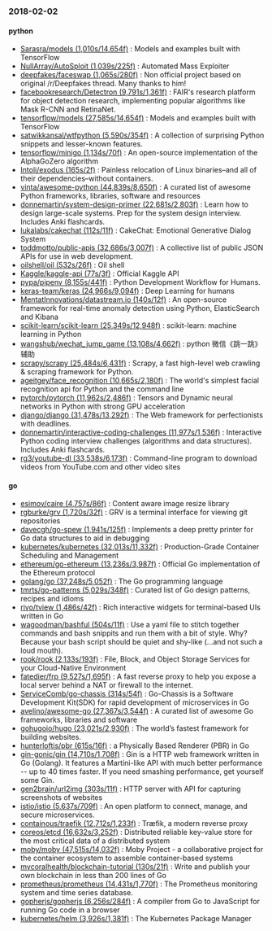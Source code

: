 ### 2018-02-02

#### python
* [Sarasra/models (1,010s/14,654f)](https://github.com/Sarasra/models) : Models and examples built with TensorFlow
* [NullArray/AutoSploit (1,039s/225f)](https://github.com/NullArray/AutoSploit) : Automated Mass Exploiter
* [deepfakes/faceswap (1,065s/280f)](https://github.com/deepfakes/faceswap) : Non official project based on original /r/Deepfakes thread. Many thanks to him!
* [facebookresearch/Detectron (9,791s/1,361f)](https://github.com/facebookresearch/Detectron) : FAIR's research platform for object detection research, implementing popular algorithms like Mask R-CNN and RetinaNet.
* [tensorflow/models (27,585s/14,654f)](https://github.com/tensorflow/models) : Models and examples built with TensorFlow
* [satwikkansal/wtfpython (5,590s/354f)](https://github.com/satwikkansal/wtfpython) : A collection of surprising Python snippets and lesser-known features.
* [tensorflow/minigo (1,134s/70f)](https://github.com/tensorflow/minigo) : An open-source implementation of the AlphaGoZero algorithm
* [Intoli/exodus (165s/2f)](https://github.com/Intoli/exodus) : Painless relocation of Linux binaries–and all of their dependencies–without containers.
* [vinta/awesome-python (44,839s/8,650f)](https://github.com/vinta/awesome-python) : A curated list of awesome Python frameworks, libraries, software and resources
* [donnemartin/system-design-primer (22,681s/2,803f)](https://github.com/donnemartin/system-design-primer) : Learn how to design large-scale systems. Prep for the system design interview. Includes Anki flashcards.
* [lukalabs/cakechat (112s/11f)](https://github.com/lukalabs/cakechat) : CakeChat: Emotional Generative Dialog System
* [toddmotto/public-apis (32,686s/3,007f)](https://github.com/toddmotto/public-apis) : A collective list of public JSON APIs for use in web development.
* [oilshell/oil (532s/26f)](https://github.com/oilshell/oil) : Oil shell
* [Kaggle/kaggle-api (77s/3f)](https://github.com/Kaggle/kaggle-api) : Official Kaggle API
* [pypa/pipenv (8,155s/441f)](https://github.com/pypa/pipenv) : Python Development Workflow for Humans.
* [keras-team/keras (24,966s/9,094f)](https://github.com/keras-team/keras) : Deep Learning for humans
* [MentatInnovations/datastream.io (140s/12f)](https://github.com/MentatInnovations/datastream.io) : An open-source framework for real-time anomaly detection using Python, ElasticSearch and Kibana
* [scikit-learn/scikit-learn (25,349s/12,948f)](https://github.com/scikit-learn/scikit-learn) : scikit-learn: machine learning in Python
* [wangshub/wechat_jump_game (13,108s/4,662f)](https://github.com/wangshub/wechat_jump_game) : python 微信《跳一跳》辅助
* [scrapy/scrapy (25,484s/6,431f)](https://github.com/scrapy/scrapy) : Scrapy, a fast high-level web crawling & scraping framework for Python.
* [ageitgey/face_recognition (10,665s/2,180f)](https://github.com/ageitgey/face_recognition) : The world's simplest facial recognition api for Python and the command line
* [pytorch/pytorch (11,962s/2,486f)](https://github.com/pytorch/pytorch) : Tensors and Dynamic neural networks in Python with strong GPU acceleration
* [django/django (31,478s/13,292f)](https://github.com/django/django) : The Web framework for perfectionists with deadlines.
* [donnemartin/interactive-coding-challenges (11,977s/1,536f)](https://github.com/donnemartin/interactive-coding-challenges) : Interactive Python coding interview challenges (algorithms and data structures). Includes Anki flashcards.
* [rg3/youtube-dl (33,538s/6,173f)](https://github.com/rg3/youtube-dl) : Command-line program to download videos from YouTube.com and other video sites

#### go
* [esimov/caire (4,757s/86f)](https://github.com/esimov/caire) : Content aware image resize library
* [rgburke/grv (1,720s/32f)](https://github.com/rgburke/grv) : GRV is a terminal interface for viewing git repositories
* [davecgh/go-spew (1,941s/125f)](https://github.com/davecgh/go-spew) : Implements a deep pretty printer for Go data structures to aid in debugging
* [kubernetes/kubernetes (32,013s/11,332f)](https://github.com/kubernetes/kubernetes) : Production-Grade Container Scheduling and Management
* [ethereum/go-ethereum (13,236s/3,987f)](https://github.com/ethereum/go-ethereum) : Official Go implementation of the Ethereum protocol
* [golang/go (37,248s/5,052f)](https://github.com/golang/go) : The Go programming language
* [tmrts/go-patterns (5,029s/348f)](https://github.com/tmrts/go-patterns) : Curated list of Go design patterns, recipes and idioms
* [rivo/tview (1,486s/42f)](https://github.com/rivo/tview) : Rich interactive widgets for terminal-based UIs written in Go
* [wagoodman/bashful (504s/11f)](https://github.com/wagoodman/bashful) : Use a yaml file to stitch together commands and bash snippits and run them with a bit of style. Why? Because your bash script should be quiet and shy-like (...and not such a loud mouth).
* [rook/rook (2,133s/193f)](https://github.com/rook/rook) : File, Block, and Object Storage Services for your Cloud-Native Environment
* [fatedier/frp (9,527s/1,695f)](https://github.com/fatedier/frp) : A fast reverse proxy to help you expose a local server behind a NAT or firewall to the internet.
* [ServiceComb/go-chassis (314s/54f)](https://github.com/ServiceComb/go-chassis) : Go-Chassis is a Software Development Kit(SDK) for rapid development of microservices in Go
* [avelino/awesome-go (27,367s/3,544f)](https://github.com/avelino/awesome-go) : A curated list of awesome Go frameworks, libraries and software
* [gohugoio/hugo (23,021s/2,930f)](https://github.com/gohugoio/hugo) : The world’s fastest framework for building websites.
* [hunterloftis/pbr (615s/16f)](https://github.com/hunterloftis/pbr) : a Physically Based Renderer (PBR) in Go
* [gin-gonic/gin (14,710s/1,708f)](https://github.com/gin-gonic/gin) : Gin is a HTTP web framework written in Go (Golang). It features a Martini-like API with much better performance -- up to 40 times faster. If you need smashing performance, get yourself some Gin.
* [gen2brain/url2img (303s/11f)](https://github.com/gen2brain/url2img) : HTTP server with API for capturing screenshots of websites
* [istio/istio (5,637s/709f)](https://github.com/istio/istio) : An open platform to connect, manage, and secure microservices.
* [containous/traefik (12,712s/1,233f)](https://github.com/containous/traefik) : Træfik, a modern reverse proxy
* [coreos/etcd (16,632s/3,252f)](https://github.com/coreos/etcd) : Distributed reliable key-value store for the most critical data of a distributed system
* [moby/moby (47,515s/14,032f)](https://github.com/moby/moby) : Moby Project - a collaborative project for the container ecosystem to assemble container-based systems
* [mycoralhealth/blockchain-tutorial (130s/21f)](https://github.com/mycoralhealth/blockchain-tutorial) : Write and publish your own blockchain in less than 200 lines of Go
* [prometheus/prometheus (14,431s/1,770f)](https://github.com/prometheus/prometheus) : The Prometheus monitoring system and time series database.
* [gopherjs/gopherjs (6,256s/284f)](https://github.com/gopherjs/gopherjs) : A compiler from Go to JavaScript for running Go code in a browser
* [kubernetes/helm (3,926s/1,381f)](https://github.com/kubernetes/helm) : The Kubernetes Package Manager
